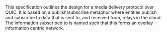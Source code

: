 

This specification outlines the design for a media delivery protocol over QUIC. It is based on a publish/subscribe metaphor where entities publish and subscribe to data that is sent to, and received from, relays in the cloud. The information subscribed to is named such that this forms an overlay
information centric network.
